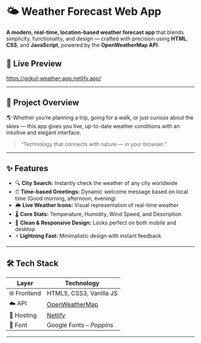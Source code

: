 # 🌤️ Weather Forecast Web App

**A modern, real-time, location-based weather forecast app** that blends simplicity, functionality, and design — crafted with precision using **HTML**, **CSS**, and **JavaScript**, powered by the **OpenWeatherMap API**.

## 🚀 Live Preview
https://gokul-weather-app.netlify.app/

---

## 🧠 Project Overview

🌎 Whether you’re planning a trip, going for a walk, or just curious about the skies — this app gives you live, up-to-date weather conditions with an intuitive and elegant interface.

> “Technology that connects with nature — in your browser.”

---

## ✨ Features

- 🔍 **City Search:** Instantly check the weather of any city worldwide
- ⏰ **Time-based Greetings:** Dynamic welcome message based on local time (Good morning, afternoon, evening)
- 🌦 **Live Weather Icons:** Visual representation of real-time weather
- 🌡 **Core Stats:** Temperature, Humidity, Wind Speed, and Description
- 🎨 **Clean & Responsive Design:** Looks perfect on both mobile and desktop
- ⚡ **Lightning Fast:** Minimalistic design with instant feedback

---

## 🛠 Tech Stack

| Layer        | Technology           |
|--------------|----------------------|
| 🌐 Frontend   | HTML5, CSS3, Vanilla JS |
| ☁️ API        | [OpenWeatherMap](https://openweathermap.org/api) |
| 🎯 Hosting    | [Netlify](https://www.netlify.com/) |
| 📐 Font       | Google Fonts – *Poppins* |

---
